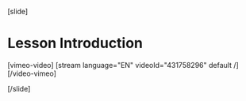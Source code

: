 [slide]
# Lesson Introduction

[vimeo-video]
[stream language="EN" videoId="431758296" default /]
[/video-vimeo]

[/slide]